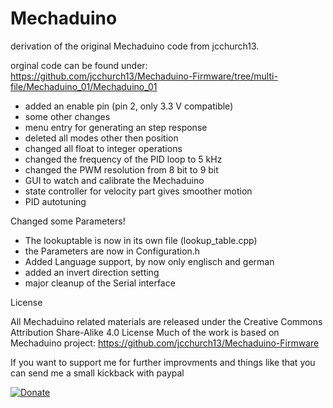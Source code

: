 # Mechaduino
derivation of the original Mechaduino code from jcchurch13.

orginal code can be found under: https://github.com/jcchurch13/Mechaduino-Firmware/tree/multi-file/Mechaduino_01/Mechaduino_01

- added an enable pin (pin 2, only 3.3 V compatible)
- some other changes 
- menu entry for generating an step response
- deleted all modes other then position 
- changed all float to integer operations
- changed the frequency of the PID loop to 5 kHz
- changed the PWM resolution from 8 bit to 9 bit
- GUI to watch and calibrate the Mechaduino
- state controller for velocity part gives smoother motion
- PID autotuning


Changed some Parameters! 
- The lookuptable is now in its own file (lookup_table.cpp)
- the Parameters are now in Configuration.h
- Added Language support, by now only englisch and german
- added an invert direction setting
- major cleanup of the Serial interface


License

All Mechaduino related materials are released under the Creative Commons Attribution Share-Alike 4.0 License
Much of the work is based on Mechaduino project:
https://github.com/jcchurch13/Mechaduino-Firmware

If you want to support me for further improvments and things like that you can send me a small kickback with paypal


[![Donate](https://img.shields.io/badge/Donate-PayPal-green.svg)](https://www.paypal.com/cgi-bin/webscr?cmd=_s-xclick&hosted_button_id=64GHBDR3Z55JE)
